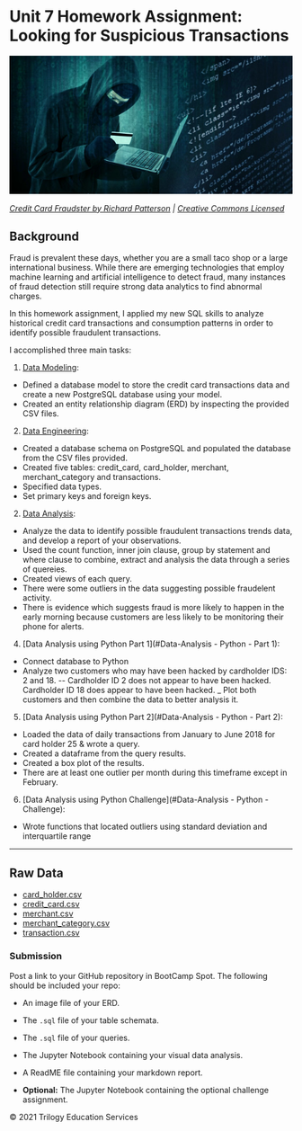 # Unit 7 Homework Assignment: Looking for Suspicious Transactions

![Credit card fraudster](Images/credit_card_fraudster.jpg)

*[Credit Card Fraudster by Richard Patterson](https://www.flickr.com/photos/136770128@N07/42252105582/) | [Creative Commons Licensed](https://creativecommons.org/licenses/by/2.0/)*

## Background

Fraud is prevalent these days, whether you are a small taco shop or a large international business. While there are emerging technologies that employ machine learning and artificial intelligence to detect fraud, many instances of fraud detection still require strong data analytics to find abnormal charges.

In this homework assignment, I applied my new SQL skills to analyze historical credit card transactions and consumption patterns in order to identify possible fraudulent transactions.

I accomplished three main tasks:

1. [Data Modeling](#Data-Modeling):
- Defined a database model to store the credit card transactions data and create a new PostgreSQL database using your model.
- Created an entity relationship diagram (ERD) by inspecting the provided CSV files.

2. [Data Engineering](#Data-Engineering): 
- Created a database schema on PostgreSQL and populated the database from the CSV files provided.
- Created five tables: credit_card, card_holder, merchant, merchant_category and transactions.
- Specified data types.
- Set primary keys and foreign keys.

2. [Data Analysis](#Data-Analysis):  
- Analyze the data to identify possible fraudulent transactions trends data, and develop a report of your observations.
- Used the count function, inner join clause, group by statement and where clause to combine, extract and analysis the data through a series of quereies.
- Created views of each query.
- There were some outliers in the data suggesting possible fraudelent activity.
- There is evidence which suggests fraud is more likely to happen in the early morning because customers are less likely to be monitoring their phone for alerts.

4. [Data Analysis using Python Part 1](#Data-Analysis - Python - Part 1):
- Connect database to Python
- Analyze two customers who may have been hacked by cardholder IDS: 2 and 18.
-- Cardholder ID 2 does not appear to have been hacked. Cardholder ID 18 does appear to have been hacked.
_ Plot both customers and then combine the data to better analysis it.

5. [Data Analysis using Python Part 2](#Data-Analysis - Python - Part 2):
- Loaded the data of daily transactions from January to June 2018 for card holder 25 & wrote a query.
- Created a dataframe from the query results.
- Created a box plot of the results.
- There are at least one outlier per month during this timeframe except in February.

6. [Data Analysis using Python Challenge](#Data-Analysis - Python - Challenge):
- Wrote functions that located outliers using standard deviation and interquartile range

---

## Raw Data

* [card_holder.csv](Data/card_holder.csv)
* [credit_card.csv](Data/credit_card.csv)
* [merchant.csv](Data/merchant.csv)
* [merchant_category.csv](Data/merchant_category.csv)
* [transaction.csv](Data/transaction.csv)


### Submission

Post a link to your GitHub repository in BootCamp Spot. The following should be included your repo:

* An image file of your ERD.

* The `.sql` file of your table schemata.

* The `.sql` file of your queries.

* The Jupyter Notebook containing your visual data analysis.

* A ReadME file containing your markdown report.

* **Optional:** The Jupyter Notebook containing the optional challenge assignment.


© 2021 Trilogy Education Services
